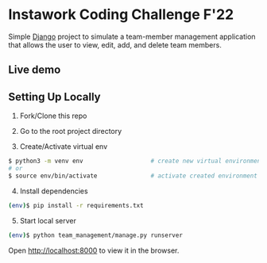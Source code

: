 # Instawork Coding Challenge F'22

Simple [Django](https://github.com/django/django) project to simulate a team-member management application that allows the user to view, edit, add, and delete team members.

## Live demo


## Setting Up Locally
1. Fork/Clone this repo  

2. Go to the root project directory

3. Create/Activate virtual env
```bash
$ python3 -m venv env                   # create new virtual environment
# or
$ source env/bin/activate               # activate created environment
```

4. Install dependencies
```bash
(env)$ pip install -r requirements.txt
```

5. Start local server
```bash
(env)$ python team_management/manage.py runserver 
```
Open [http://localhost:8000](http://localhost:8000) to view it in the browser.

